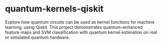 # quantum-kernels-qiskit
Explore how quantum circuits can be used as kernel functions for machine learning, using Qiskit. This project demonstrates quantum-enhanced feature maps and SVM classification with quantum kernel estimation on real or simulated quantum hardware.
